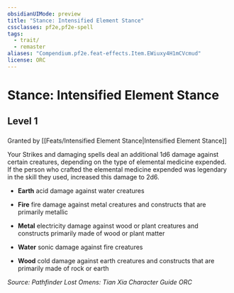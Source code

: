 ```yaml
---
obsidianUIMode: preview
title: "Stance: Intensified Element Stance"
cssclasses: pf2e,pf2e-spell
tags:
  - trait/
  - remaster
aliases: "Compendium.pf2e.feat-effects.Item.EWiuxy4H1mCVcmud"
license: ORC
---
```

# Stance: Intensified Element Stance
## Level 1
### 






Granted by [[Feats/Intensified Element Stance|Intensified Element Stance]]

Your Strikes and damaging spells deal an additional 1d6 damage against certain creatures, depending on the type of elemental medicine expended. If the person who crafted the elemental medicine expended was legendary in the skill they used, increased this damage to 2d6.

*   **Earth** acid damage against water creatures
    
*   **Fire** fire damage against metal creatures and constructs that are primarily metallic
    
*   **Metal** electricity damage against wood or plant creatures and constructs primarily made of wood or plant matter
    
*   **Water** sonic damage against fire creatures
    
*   **Wood** cold damage against earth creatures and constructs that are primarily made of rock or earth

*Source: Pathfinder Lost Omens: Tian Xia Character Guide*
*ORC*